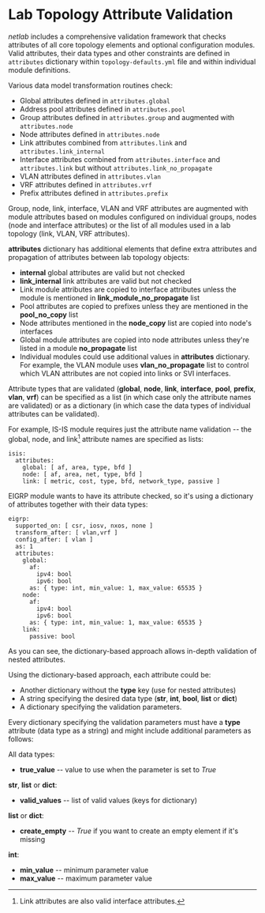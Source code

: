 # Lab Topology Attribute Validation

_netlab_ includes a comprehensive validation framework that checks attributes of all core topology elements and optional configuration modules. Valid attributes, their data types and other constraints are defined in `attributes` dictionary within `topology-defaults.yml` file and within individual module definitions.

Various data model transformation routines check:

* Global attributes defined in `attributes.global`
* Address pool attributes defined in `attributes.pool`
* Group attributes defined in `attributes.group` and augmented with `attributes.node`
* Node attributes defined in `attributes.node`
* Link attributes combined from `attributes.link` and `attributes.link_internal`
* Interface attributes combined from `attributes.interface` and `attributes.link` but without `attributes.link_no_propagate`
* VLAN attributes defined in `attributes.vlan`
* VRF attributes defined in `attributes.vrf`
* Prefix attributes defined in `attributes.prefix`

Group, node, link, interface, VLAN and VRF attributes are augmented with module attributes based on modules configured on individual groups, nodes (node and interface attributes) or the list of all modules used in a lab topology (link, VLAN, VRF attributes).

**attributes** dictionary has additional elements that define extra attributes and propagation of attributes between lab topology objects:

* **internal** global attributes are valid but not checked
* **link_internal** link attributes are valid but not checked
* Link module attributes are copied to interface attributes unless the module is mentioned in **link_module_no_propagate** list
* Pool attributes are copied to prefixes unless they are mentioned in the **pool_no_copy** list
* Node attributes mentioned in the **node_copy** list are copied into node's interfaces
* Global module attributes are copied into node attributes unless they're listed in a module **no_propagate** list
* Individual modules could use additional values in **attributes** dictionary. For example, the VLAN module uses **vlan_no_propagate** list to control which VLAN attributes are not copied into links or SVI interfaces.

Attribute types that are validated (**global**, **node**, **link**, **interface**, **pool**, **prefix**, **vlan**, **vrf**) can be specified as a list (in which case only the attribute names are validated) or as a dictionary (in which case the data types of individual attributes can be validated).

For example, IS-IS module requires just the attribute name validation -- the global, node, and link[^IFN] attribute names are specified as lists:

[^IFN]: Link attributes are also valid interface attributes.

```
isis:
  attributes:
    global: [ af, area, type, bfd ]
    node: [ af, area, net, type, bfd ]
    link: [ metric, cost, type, bfd, network_type, passive ]
```

EIGRP module wants to have its attribute checked, so it's using a dictionary of attributes together with their data types:

```
eigrp:
  supported_on: [ csr, iosv, nxos, none ]
  transform_after: [ vlan,vrf ]
  config_after: [ vlan ]
  as: 1
  attributes:
    global:
      af:
        ipv4: bool
        ipv6: bool
      as: { type: int, min_value: 1, max_value: 65535 }
    node:
      af:
        ipv4: bool
        ipv6: bool
      as: { type: int, min_value: 1, max_value: 65535 }
    link:
      passive: bool
```

As you can see, the dictionary-based approach allows in-depth validation of nested attributes.

Using the dictionary-based approach, each attribute could be:

* Another dictionary without the **type** key (use for nested attributes)
* A string specifying the desired data type (**str**, **int**, **bool**, **list** or **dict**)
* A dictionary specifying the validation parameters.

Every dictionary specifying the validation parameters must have a **type** attribute (data type as a string) and might include additional parameters as follows:

All data types:
* **true_value** -- value to use when the parameter is set to *True*

**str**, **list** or **dict**:
* **valid_values** -- list of valid values (keys for dictionary)

**list** or **dict**:
* **create_empty** -- _True_ if you want to create an empty element if it's missing

**int**: 
* **min_value** -- minimum parameter value
* **max_value** -- maximum parameter value
